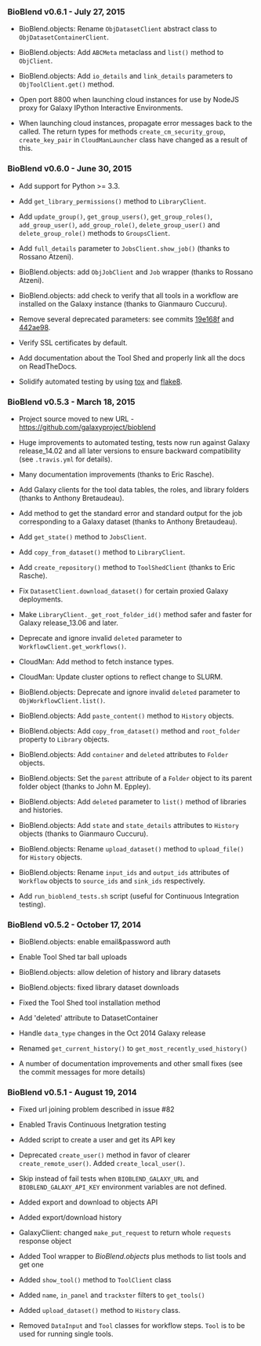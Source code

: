 ### BioBlend v0.6.1 - July 27, 2015

* BioBlend.objects: Rename ``ObjDatasetClient`` abstract class to
  ``ObjDatasetContainerClient``.

* BioBlend.objects: Add ``ABCMeta`` metaclass and ``list()`` method to
  ``ObjClient``.

* BioBlend.objects: Add ``io_details`` and ``link_details`` parameters to
  ``ObjToolClient.get()`` method.

* Open port 8800 when launching cloud instances for use by NodeJS proxy for
  Galaxy IPython Interactive Environments.

* When launching cloud instances, propagate error messages back to the called.
  The return types for methods ``create_cm_security_group``, ``create_key_pair``
  in ``CloudManLauncher`` class have changed as a result of this.

### BioBlend v0.6.0 - June 30, 2015

* Add support for Python >= 3.3.

* Add ``get_library_permissions()`` method to ``LibraryClient``.

* Add ``update_group()``, ``get_group_users()``, ``get_group_roles()``,
  ``add_group_user()``, ``add_group_role()``, ``delete_group_user()`` and
  ``delete_group_role()`` methods to ``GroupsClient``.

* Add ``full_details`` parameter to ``JobsClient.show_job()`` (thanks to Rossano
  Atzeni).

* BioBlend.objects: add ``ObjJobClient`` and ``Job`` wrapper (thanks to Rossano
  Atzeni).

* BioBlend.objects: add check to verify that all tools in a workflow are
  installed on the Galaxy instance (thanks to Gianmauro Cuccuru).

* Remove several deprecated parameters: see commits [19e168f](https://github.com/galaxyproject/bioblend/commit/19e168f5342f4c791d37694d7039a85f2669df71)
  and [442ae98](https://github.com/galaxyproject/bioblend/commit/442ae98037be7455d57be15542553dc848d99431).

* Verify SSL certificates by default.

* Add documentation about the Tool Shed and properly link all the docs on
  ReadTheDocs.

* Solidify automated testing by using [tox](https://tox.readthedocs.org/) and
  [flake8](https://gitlab.com/pycqa/flake8).

### BioBlend v0.5.3 - March 18, 2015

* Project source moved to new URL - https://github.com/galaxyproject/bioblend

* Huge improvements to automated testing, tests now run against Galaxy
  release_14.02 and all later versions to ensure backward compatibility
  (see `.travis.yml` for details).

* Many documentation improvements (thanks to Eric Rasche).

* Add Galaxy clients for the tool data tables, the roles, and library
  folders (thanks to Anthony Bretaudeau).

* Add method to get the standard error and standard output for the
  job corresponding to a Galaxy dataset (thanks to Anthony Bretaudeau).

* Add ``get_state()`` method to ``JobsClient``.

* Add ``copy_from_dataset()`` method to ``LibraryClient``.

* Add ``create_repository()`` method to ``ToolShedClient`` (thanks to Eric
  Rasche).

* Fix ``DatasetClient.download_dataset()`` for certain proxied Galaxy
  deployments.

* Make ``LibraryClient._get_root_folder_id()`` method safer and faster for
  Galaxy release_13.06 and later.

* Deprecate and ignore invalid ``deleted`` parameter to
  ``WorkflowClient.get_workflows()``.

* CloudMan: Add method to fetch instance types.

* CloudMan: Update cluster options to reflect change to SLURM.

* BioBlend.objects: Deprecate and ignore invalid ``deleted`` parameter
  to ``ObjWorkflowClient.list()``.

* BioBlend.objects: Add ``paste_content()`` method to ``History`` objects.

* BioBlend.objects: Add ``copy_from_dataset()`` method and ``root_folder``
  property to ``Library`` objects.

* BioBlend.objects: Add ``container`` and ``deleted`` attributes to ``Folder``
  objects.

* BioBlend.objects: Set the ``parent`` attribute of a ``Folder`` object to its
  parent folder object (thanks to John M. Eppley).

* BioBlend.objects: Add ``deleted`` parameter to ``list()`` method
  of libraries and histories.

* BioBlend.objects: Add ``state`` and ``state_details`` attributes to
 ``History`` objects (thanks to Gianmauro Cuccuru).

* BioBlend.objects: Rename ``upload_dataset()`` method to ``upload_file()``
  for ``History`` objects.

* BioBlend.objects: Rename ``input_ids`` and ``output_ids`` attributes of
  ``Workflow`` objects to ``source_ids`` and ``sink_ids`` respectively.

* Add ``run_bioblend_tests.sh`` script (useful for Continuous Integration
  testing).

### BioBlend v0.5.2 - October 17, 2014

* BioBlend.objects: enable email&password auth

* Enable Tool Shed tar ball uploads

* BioBlend.objects: allow deletion of history and library datasets

* BioBlend.objects: fixed library dataset downloads

* Fixed the Tool Shed tool installation method

* Add 'deleted' attribute to DatasetContainer

* Handle `data_type` changes in the Oct 2014 Galaxy release

* Renamed `get_current_history()` to `get_most_recently_used_history()`

* A number of documentation improvements and other small fixes (see
  the commit messages for more details)

### BioBlend v0.5.1 - August 19, 2014

* Fixed url joining problem described in issue #82

* Enabled Travis Continuous Inetgration testing

* Added script to create a user and get its API key

* Deprecated ``create_user()`` method in favor of clearer ``create_remote_user()``.
  Added ``create_local_user()``.

* Skip instead of fail tests when ``BIOBLEND_GALAXY_URL`` and
  ``BIOBLEND_GALAXY_API_KEY`` environment variables are not defined.

* Added export and download to objects API

* Added export/download history

* GalaxyClient: changed ``make_put_request`` to return whole ``requests``
  response object

* Added Tool wrapper to *BioBlend.objects* plus methods to list tools and get one

* Added ``show_tool()`` method to ``ToolClient`` class

* Added ``name``, ``in_panel`` and
  ``trackster`` filters to ``get_tools()``

* Added ``upload_dataset()`` method to ``History`` class.

* Removed ``DataInput`` and ``Tool`` classes for workflow steps. ``Tool`` is to
  be used for running single tools.
